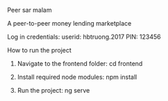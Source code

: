 Peer sar malam

A peer-to-peer money lending marketplace

Log in credentials:
userid: hbtruong.2017
PIN: 123456

How to run the project

1. Navigate to the frontend folder: 
cd frontend

2. Install required node modules:
npm install

3. Run the project:
ng serve
